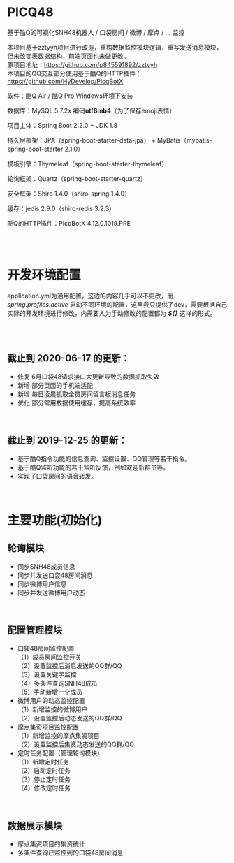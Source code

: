 # PICQ48
基于酷Q的可视化SNH48机器人 / 口袋房间 / 微博 / 摩点 / ... 监控

本项目基于zztyyh项目进行改造，重构数据监控模块逻辑，重写发送消息模块，但未改变表数据结构，前端页面也未做更改。<br/>
原项目地址：https://github.com/p845591892/zztyyh  <br/>
本项目的QQ交互部分使用基于酷Q的HTTP插件：https://github.com/HyDevelop/PicqBotX

软件：酷Q Air / 酷Q Pro Windows环境下安装

数据库：MySQL 5.7.2x 编码**utf8mb4**（为了保存emoji表情）

项目主体：Spring Boot 2.2.0 + JDK 1.8

持久层框架：JPA（spring-boot-starter-data-jpa） + MyBatis（mybatis-spring-boot-starter 2.1.0）

模板引擎：Thymeleaf（spring-boot-starter-thymeleaf）

轮询框架：Quartz（spring-boot-starter-quartz）

安全框架：Shiro 1.4.0（shiro-spring 1.4.0）

缓存：jedis 2.9.0（shiro-redis 3.2.3）

酷Q的HTTP插件：PicqBotX 4.12.0.1019.PRE

<br/>
<br/>

# 开发环境配置
application.yml为通用配置，这边的内容几乎可以不更改，而 *spring.profiles.active* 启动不同环境的配置，这里我只提供了dev，需要根据自己实际的开发环境进行修改，内需要人为手动修改的配置都为 ***${}*** 这样的形式。

<br/>
<br/>

## 截止到 2020-06-17 的更新：
* 修复 6月口袋48请求接口大更新导致的数据抓取失效
* 新增 部分页面的手机端适配
* 新增 每日凌晨抓取全员房间留言板消息任务
* 优化 部分常用数据使用缓存，提高系统效率


<br/>

## 截止到 2019-12-25 的更新：
* 基于酷Q指令功能的信息查询、监控设置、QQ管理等若干指令。
* 基于酷Q监听功能的若干监听反馈，例如欢迎新群员等。
* 实现了口袋房间的语音转发。

<br/>

# 主要功能(初始化)
## 轮询模块
* 同步SNH48成员信息<br/>
* 同步并发送口袋48房间消息<br/>
* 同步微博用户信息<br/>
* 同步并发送微博用户动态<br/>

<br/>

## 配置管理模块
* 口袋48房间监控配置<br/>
  （1）成员房间监控开关<br/>
  （2）设置监控后消息发送的QQ群/QQ<br/>
  （3）设置关键字监控<br/>
  （4）多条件查询SNH48成员<br/>
  （5）手动新增一个成员<br/>
* 微博用户的动态监控配置<br/>
  （1）新增监控的微博用户<br/>
  （2）设置监控后动态发送的QQ群/QQ<br/>
* 摩点集资项目监控配置<br/>
  （1）新增监控的摩点集资项目<br/>
  （2）设置监控后集资动态发送的QQ群/QQ
* 定时任务配置（管理轮询模块）<br/>
  （1）新增定时任务<br/>
  （2）启动定时任务<br/>
  （3）停止定时任务<br/>
  （4）修改定时任务<br/>
  
<br/>

## 数据展示模块
* 摩点集资项目的集资统计
* 多条件查询已监控到的口袋48房间消息

